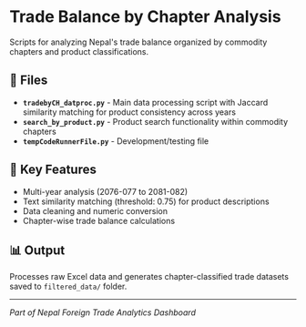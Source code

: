 # Trade Balance by Chapter Analysis

Scripts for analyzing Nepal's trade balance organized by commodity chapters and product classifications.

## 📁 Files

- **`tradebyCH_datproc.py`** - Main data processing script with Jaccard similarity matching for product consistency across years
- **`search_by_product.py`** - Product search functionality within commodity chapters  
- **`tempCodeRunnerFile.py`** - Development/testing file

## 🔧 Key Features

- Multi-year analysis (2076-077 to 2081-082)
- Text similarity matching (threshold: 0.75) for product descriptions
- Data cleaning and numeric conversion
- Chapter-wise trade balance calculations

## 📊 Output

Processes raw Excel data and generates chapter-classified trade datasets saved to `filtered_data/` folder.

---
*Part of Nepal Foreign Trade Analytics Dashboard*
